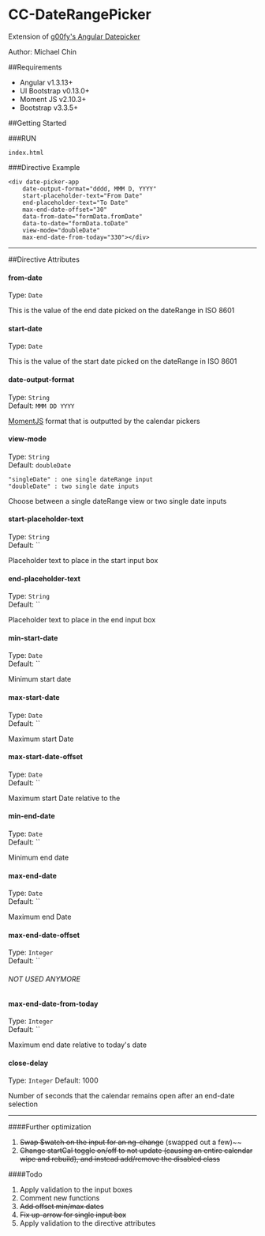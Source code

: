 # CC-DateRangePicker
Extension of [g00fy's Angular Datepicker](https://github.com/g00fy-/angular-datepicker)

Author: Michael Chin

##Requirements
- Angular v1.3.13+
- UI Bootstrap v0.13.0+
- Moment JS v2.10.3+
- Bootstrap v3.3.5+

##Getting Started

###RUN

```
index.html
```

###Directive Example
```
<div date-picker-app
    date-output-format="dddd, MMM D, YYYY"
    start-placeholder-text="From Date"
    end-placeholder-text="To Date"
    max-end-date-offset="30"
    data-from-date="formData.fromDate"
    data-to-date="formData.toDate"
    view-mode="doubleDate"
    max-end-date-from-today="330"></div> 
```

----------

##Directive Attributes

#### from-date
Type: `Date`  

This is the value of the end date picked on the dateRange in ISO 8601

#### start-date
Type: `Date`  

This is the value of the start date picked on the dateRange in ISO 8601

#### date-output-format
Type: `String`  
Default: `MMM DD YYYY`

[MomentJS](http://momentjs.com/) format that is outputted by the calendar pickers

#### view-mode
Type: `String`  
Default: `doubleDate`
```
"singleDate" : one single dateRange input
"doubleDate" : two single date inputs
```

Choose between a single dateRange view or two single date inputs

#### start-placeholder-text
Type: `String`  
Default: ``

Placeholder text to place in the start input box

#### end-placeholder-text
Type: `String`  
Default: ``

Placeholder text to place in the end input box

#### min-start-date
Type: `Date`  
Default: ``

Minimum start date

#### max-start-date
Type: `Date`   
Default: ``

Maximum start Date

#### max-start-date-offset
Type: `Date`   
Default: ``

Maximum start Date relative to the 

#### min-end-date
Type: `Date`  
Default: ``

Minimum end date

#### max-end-date
Type: `Date`  
Default: ``

Maximum end Date

#### max-end-date-offset
Type: `Integer`  
Default: ``

###### NOT USED ANYMORE

#### max-end-date-from-today
Type: `Integer`  
Default: ``

Maximum end date relative to today's date

#### close-delay
Type: `Integer`
Default: 1000

Number of seconds that the calendar remains open after an end-date selection

-------------

####Further optimization

1. ~~Swap $watch on the input for an ng-change~~ (swapped out a few)~~
2. ~~Change startCal toggle on/off to not update (causing an entire calendar wipe and rebuild), and instead add/remove the disabled class~~

####Todo

1. Apply validation to the input boxes
2. Comment new functions
3. ~~Add offset min/max dates~~
4. ~~Fix up-arrow for single input box~~
5. Apply validation to the directive attributes